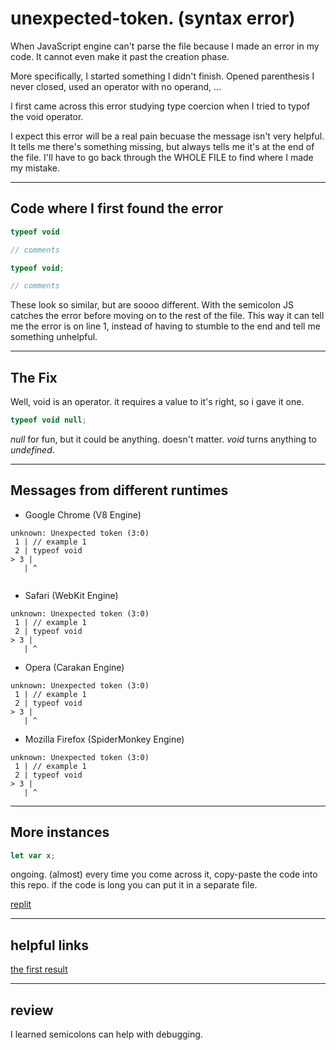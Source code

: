 # unexpected-token.  (syntax error)

When JavaScript engine can't parse the file because I made an error in my code.  It cannot even make it past the creation phase.  

More specifically, I started something I didn't finish.  Opened parenthesis I never closed, used an operator with no operand, ...

I first came across this error studying type coercion when I tried to typof the void operator.  

I expect this error will be a real pain becuase the message isn't very helpful.  It tells me there's something missing, but always tells me it's at the end of the file.
I'll have to go back through the WHOLE FILE to find where I made my mistake.

___

## Code where I first found the error

```js
typeof void

// comments
```

```js
typeof void;

// comments
```

These look so similar, but are soooo different.  With the semicolon JS catches the error before moving on to the rest of the file.
This way it can tell me the error is on line 1, instead of having to stumble to the end and tell me something unhelpful.

___

## The Fix

Well, void is an operator.  it requires a value to it's right, so i gave it one.

```js
typeof void null;
```

_null_ for fun, but it could be anything.  doesn't matter. _void_ turns anything to _undefined_.

___

## Messages from different runtimes

 * Google Chrome (V8 Engine)
 ```
unknown: Unexpected token (3:0)
  1 | // example 1
  2 | typeof void
> 3 | 
    | ^
    
  ```
 
 * Safari (WebKit Engine)
 ```
 unknown: Unexpected token (3:0)
  1 | // example 1
  2 | typeof void
> 3 | 
    | ^
 ```
  
 * Opera (Carakan Engine)
 ```
 unknown: Unexpected token (3:0)
  1 | // example 1
  2 | typeof void
> 3 | 
    | ^
 ```
 * Mozilla Firefox (SpiderMonkey Engine)
 ```
 unknown: Unexpected token (3:0)
  1 | // example 1
  2 | typeof void
> 3 | 
    | ^
 ```
___

## More instances
 
 ```js
 let var x;
 
 ```


ongoing.  (almost) every time you come across it, copy-paste the code into this repo. if the code is long you can put it in a separate file.

[replit](https://repl.it/@colevandersWands/unexpected-token)

___

## helpful links

[the first result](https://airbrake.io/blog/javascript-error-handling/unexpected-token)

___

## review

I learned semicolons can help with debugging.

